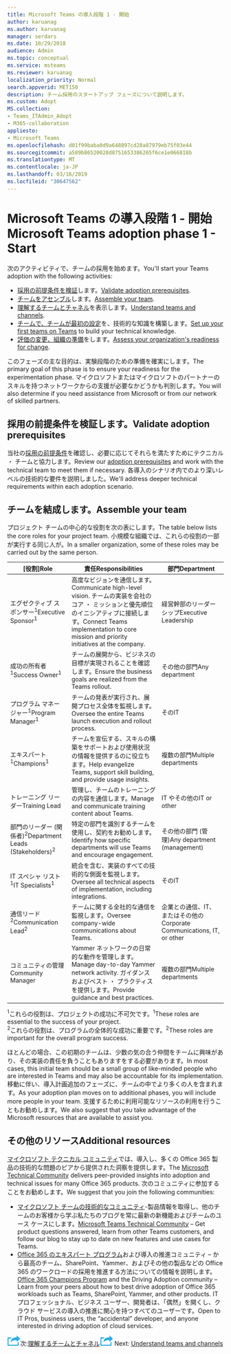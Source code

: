 ```yaml
---
title: Microsoft Teams の導入段階 1 - 開始
author: karuanag
ms.author: karuanag
manager: serdars
ms.date: 10/29/2018
audience: Admin
ms.topic: conceptual
ms.service: msteams
ms.reviewer: karuanag
localization_priority: Normal
search.appverid: MET150
description: チーム採用のスタートアップ フェーズについて説明します。
ms.custom: Adopt
MS.collection:
- Teams_ITAdmin_Adopt
- M365-collaboration
appliesto:
- Microsoft Teams
ms.openlocfilehash: d01f99baba0d9a648897cd28a87979eb75f03e44
ms.sourcegitcommit: a589b86520028d8751653386265f6ce1e066818b
ms.translationtype: MT
ms.contentlocale: ja-JP
ms.lasthandoff: 03/16/2019
ms.locfileid: "30647562"
---
```

# <a name="microsoft-teams-adoption-phase-1---start"></a><span data-ttu-id="a4832-103">Microsoft Teams の導入段階 1 - 開始</span><span class="sxs-lookup"><span data-stu-id="a4832-103">Microsoft Teams adoption phase 1 - Start</span></span>

<span data-ttu-id="a4832-104">次のアクティビティで、チームの採用を始めます。</span><span class="sxs-lookup"><span data-stu-id="a4832-104">You'll start your Teams adoption with the following activities:</span></span>

- <span data-ttu-id="a4832-105">[採用の前提条件を検証](#validate-adoption-prerequisites)します。</span><span class="sxs-lookup"><span data-stu-id="a4832-105">[Validate adoption prerequisites](#validate-adoption-prerequisites).</span></span>
- <span data-ttu-id="a4832-106">[チームをアセンブル](#assemble-your-team)します。</span><span class="sxs-lookup"><span data-stu-id="a4832-106">[Assemble your team](#assemble-your-team).</span></span>
- <span data-ttu-id="a4832-107">[理解するチームとチャネル](teams-adoption-understand-teams-and-channels.md)を表示します。</span><span class="sxs-lookup"><span data-stu-id="a4832-107">[Understand teams and channels](teams-adoption-understand-teams-and-channels.md).</span></span>
- <span data-ttu-id="a4832-108">[チームで、チームが最初の設定](teams-adoption-your-first-teams.md)を、技術的な知識を構築します。</span><span class="sxs-lookup"><span data-stu-id="a4832-108">[Set up your first teams on Teams](teams-adoption-your-first-teams.md) to build your technical knowledge.</span></span>
- <span data-ttu-id="a4832-109">[評価の変更、組織の準備](teams-adoption-assess-readiness.md)をします。</span><span class="sxs-lookup"><span data-stu-id="a4832-109">[Assess your organization's readiness for change](teams-adoption-assess-readiness.md).</span></span>

<span data-ttu-id="a4832-110">このフェーズの主な目的は、実験段階のための準備を確実にします。</span><span class="sxs-lookup"><span data-stu-id="a4832-110">The primary goal of this phase is to ensure your readiness for the experimentation phase.</span></span> <span data-ttu-id="a4832-111">マイクロソフトまたはマイクロソフトのパートナーのスキルを持つネットワークからの支援が必要なかどうかも判別します。</span><span class="sxs-lookup"><span data-stu-id="a4832-111">You will also determine if you need assistance from Microsoft or from our network of skilled partners.</span></span>  

## <a name="validate-adoption-prerequisites"></a><span data-ttu-id="a4832-112">採用の前提条件を検証します。</span><span class="sxs-lookup"><span data-stu-id="a4832-112">Validate adoption prerequisites</span></span>

<span data-ttu-id="a4832-113">当社の[採用の前提条件](teams-adoption-get-started.md#adoption-prerequisites)を確認し、必要に応じてそれらを満たすためにテクニカル ・ チームと協力します。</span><span class="sxs-lookup"><span data-stu-id="a4832-113">Review our [adoption prerequisites](teams-adoption-get-started.md#adoption-prerequisites) and work with the technical team to meet them if necessary.</span></span> <span data-ttu-id="a4832-114">各導入のシナリオ内でのより深いレベルの技術的な要件を説明しました。</span><span class="sxs-lookup"><span data-stu-id="a4832-114">We'll address deeper technical requirements within each adoption scenario.</span></span>

## <a name="assemble-your-team"></a><span data-ttu-id="a4832-115">チームを結成します。</span><span class="sxs-lookup"><span data-stu-id="a4832-115">Assemble your team</span></span>

<span data-ttu-id="a4832-116">プロジェクト チームの中心的な役割を次の表にします。</span><span class="sxs-lookup"><span data-stu-id="a4832-116">The table below lists the core roles for your project team.</span></span> <span data-ttu-id="a4832-117">小規模な組織では、これらの役割の一部が実行する同じ人が。</span><span class="sxs-lookup"><span data-stu-id="a4832-117">In a smaller organization, some of these roles may be carried out by the same person.</span></span>

| <span data-ttu-id="a4832-118">[役割]</span><span class="sxs-lookup"><span data-stu-id="a4832-118">Role</span></span> | <span data-ttu-id="a4832-119">責任</span><span class="sxs-lookup"><span data-stu-id="a4832-119">Responsibilities</span></span> | <span data-ttu-id="a4832-120">部門</span><span class="sxs-lookup"><span data-stu-id="a4832-120">Department</span></span> |
| ---- | ---------------- | ---------- |
| <span data-ttu-id="a4832-121">エグゼクティブ スポンサー<sup>1</sup></span><span class="sxs-lookup"><span data-stu-id="a4832-121">Executive Sponsor<sup>1</sup></span></span> | <span data-ttu-id="a4832-122">高度なビジョンを通信します。</span><span class="sxs-lookup"><span data-stu-id="a4832-122">Communicate high-level vision.</span></span> <span data-ttu-id="a4832-123">チームの実装を会社のコア ・ ミッションと優先順位のイニシアティブに接続します。</span><span class="sxs-lookup"><span data-stu-id="a4832-123">Connect Teams implementation to core mission and priority initiatives at the company.</span></span> | <span data-ttu-id="a4832-124">経営幹部のリーダーシップ</span><span class="sxs-lookup"><span data-stu-id="a4832-124">Executive Leadership</span></span> |
| <span data-ttu-id="a4832-125">成功の所有者<sup>1</sup></span><span class="sxs-lookup"><span data-stu-id="a4832-125">Success Owner<sup>1</sup></span></span> | <span data-ttu-id="a4832-126">チームの展開から、ビジネスの目標が実現されることを確認します。</span><span class="sxs-lookup"><span data-stu-id="a4832-126">Ensure the business goals are realized from the Teams rollout.</span></span> | <span data-ttu-id="a4832-127">その他の部門</span><span class="sxs-lookup"><span data-stu-id="a4832-127">Any department</span></span> |
| <span data-ttu-id="a4832-128">プログラム マネージャー<sup>1</sup></span><span class="sxs-lookup"><span data-stu-id="a4832-128">Program Manager<sup>1</sup></span></span> | <span data-ttu-id="a4832-129">チームの発表が実行され、展開プロセス全体を監視します。</span><span class="sxs-lookup"><span data-stu-id="a4832-129">Oversee the entire Teams launch execution and rollout process.</span></span> | <span data-ttu-id="a4832-130">その</span><span class="sxs-lookup"><span data-stu-id="a4832-130">IT</span></span> |
| <span data-ttu-id="a4832-131">エキスパート<sup>1</sup></span><span class="sxs-lookup"><span data-stu-id="a4832-131">Champions<sup>1</sup></span></span> | <span data-ttu-id="a4832-132">チームを宣伝する、スキルの構築をサポートおよび使用状況の情報を提供するのに役立ちます。</span><span class="sxs-lookup"><span data-stu-id="a4832-132">Help evangelize Teams, support skill building, and provide usage insights.</span></span> | <span data-ttu-id="a4832-133">複数の部門</span><span class="sxs-lookup"><span data-stu-id="a4832-133">Multiple departments</span></span> |
| <span data-ttu-id="a4832-134">トレーニング リーダー</span><span class="sxs-lookup"><span data-stu-id="a4832-134">Training Lead</span></span> | <span data-ttu-id="a4832-135">管理し、チームのトレーニングの内容を通信します。</span><span class="sxs-lookup"><span data-stu-id="a4832-135">Manage and communicate training content about Teams.</span></span> | <span data-ttu-id="a4832-136">IT やその他の</span><span class="sxs-lookup"><span data-stu-id="a4832-136">IT or other</span></span> |
| <span data-ttu-id="a4832-137">部門のリーダー (関係者)<sup>2</sup></span><span class="sxs-lookup"><span data-stu-id="a4832-137">Department Leads (Stakeholders)<sup>2</sup></span></span> | <span data-ttu-id="a4832-138">特定の部門を識別するチームを使用し、契約をお勧めします。</span><span class="sxs-lookup"><span data-stu-id="a4832-138">Identify how specific departments will use Teams and encourage engagement.</span></span> | <span data-ttu-id="a4832-139">その他の部門 (管理)</span><span class="sxs-lookup"><span data-stu-id="a4832-139">Any department (management)</span></span> |
| <span data-ttu-id="a4832-140">IT スペシャ リスト<sup>1</sup></span><span class="sxs-lookup"><span data-stu-id="a4832-140">IT Specialists<sup>1</sup></span></span> | <span data-ttu-id="a4832-141">統合を含む、実装のすべての技術的な側面を監視します。</span><span class="sxs-lookup"><span data-stu-id="a4832-141">Oversee all technical aspects of implementation, including integrations.</span></span> | <span data-ttu-id="a4832-142">その</span><span class="sxs-lookup"><span data-stu-id="a4832-142">IT</span></span> |
| <span data-ttu-id="a4832-143">通信リード<sup>2</sup></span><span class="sxs-lookup"><span data-stu-id="a4832-143">Communication Lead<sup>2</sup></span></span> | <span data-ttu-id="a4832-144">チームに関する全社的な通信を監視します。</span><span class="sxs-lookup"><span data-stu-id="a4832-144">Oversee company-wide communications about Teams.</span></span> | <span data-ttu-id="a4832-145">企業との通信、IT、またはその他の</span><span class="sxs-lookup"><span data-stu-id="a4832-145">Corporate Communications, IT, or other</span></span> |
| <span data-ttu-id="a4832-146">コミュニティの管理</span><span class="sxs-lookup"><span data-stu-id="a4832-146">Community Manager</span></span> | <span data-ttu-id="a4832-147">Yammer ネットワークの日常的な動作を管理します。</span><span class="sxs-lookup"><span data-stu-id="a4832-147">Manage day-to-day Yammer network activity.</span></span> <span data-ttu-id="a4832-148">ガイダンスおよびベスト ・ プラクティスを提供します。</span><span class="sxs-lookup"><span data-stu-id="a4832-148">Provide guidance and best practices.</span></span> | <span data-ttu-id="a4832-149">複数の部門</span><span class="sxs-lookup"><span data-stu-id="a4832-149">Multiple departments</span></span> |

<span data-ttu-id="a4832-150"><sup>1</sup>これらの役割は、プロジェクトの成功に不可欠です。</span><span class="sxs-lookup"><span data-stu-id="a4832-150"><sup>1</sup>These roles are essential to the success of your project.</span></span></br>
<span data-ttu-id="a4832-151"><sup>2</sup>これらの役割は、プログラムの全体的な成功に重要です。</span><span class="sxs-lookup"><span data-stu-id="a4832-151"><sup>2</sup>These roles are important for the overall program success.</span></span>

<span data-ttu-id="a4832-152">ほとんどの場合、この初期のチームは、少数の気の合う仲間をチームに興味があり、その実装の責任を負うこともありますをする必要があります。</span><span class="sxs-lookup"><span data-stu-id="a4832-152">In most cases, this initial team should be a small group of like-minded people who are interested in Teams and may also be accountable for its implementation.</span></span> <span data-ttu-id="a4832-153">移動に伴い、導入計画追加のフェーズに、チームの中でより多くの人を含まれます。</span><span class="sxs-lookup"><span data-stu-id="a4832-153">As your adoption plan moves on to additional phases, you will include more people in your team.</span></span> <span data-ttu-id="a4832-154">支援するために利用可能なリソースの利用を行うこともお勧めします。</span><span class="sxs-lookup"><span data-stu-id="a4832-154">We also suggest that you take advantage of the Microsoft resources that are available to assist you.</span></span> 

## <a name="additional-resources"></a><span data-ttu-id="a4832-155">その他のリソース</span><span class="sxs-lookup"><span data-stu-id="a4832-155">Additional resources</span></span>

<span data-ttu-id="a4832-156">[マイクロソフト テクニカル コミュニティ](https://aka.ms/TechCommunity)では、導入し、多くの Office 365 製品の技術的な問題のピアから提供された洞察を提供します。</span><span class="sxs-lookup"><span data-stu-id="a4832-156">The [Microsoft Technical Community](https://aka.ms/TechCommunity) delivers peer-provided insights into adoption and technical issues for many Office 365 products.</span></span> <span data-ttu-id="a4832-157">次のコミュニティに参加することをお勧めします。</span><span class="sxs-lookup"><span data-stu-id="a4832-157">We suggest that you join the following communities:</span></span>

- <span data-ttu-id="a4832-158">[マイクロソフト チームの技術的なコミュニティ](https://aka.ms/TeamsCommunity)-製品情報を取得し、他のチームのお客様から学ぶ私たちのブログを常に最新の新機能およびチームのユース ケースにします。</span><span class="sxs-lookup"><span data-stu-id="a4832-158">[Microsoft Teams Technical Community](https://aka.ms/TeamsCommunity) – Get product questions answered, learn from other Teams customers, and follow our blog to stay up to date on new features and use cases for Teams.</span></span> 
- <span data-ttu-id="a4832-159">[Office 365 のエキスパート プログラム](https://aka.ms/O365Champions)および導入の推進コミュニティ – から最高のチーム、SharePoint、Yammer、およびその他の製品などの Office 365 のワークロードの採用を推進する方法についての情報を説明します。</span><span class="sxs-lookup"><span data-stu-id="a4832-159">[Office 365 Champions Program](https://aka.ms/O365Champions) and the Driving Adoption community – Learn from your peers about how to best drive adoption of Office 365 workloads such as Teams, SharePoint, Yammer, and other products.</span></span> <span data-ttu-id="a4832-160">IT プロフェッショナル、ビジネス ユーザー、開発者は、「偶然」を開くし、クラウド サービスの導入の推進に関心を持つすべてのユーザーです。</span><span class="sxs-lookup"><span data-stu-id="a4832-160">Open to IT Pros, business users, the “accidental” developer, and anyone interested in driving adoption of cloud services.</span></span>  


<span data-ttu-id="a4832-161">![次の手順を実行アイコン](media/teams-adoption-next-icon.png)次:[理解するチームとチャネル](teams-adoption-understand-teams-and-channels.md)</span><span class="sxs-lookup"><span data-stu-id="a4832-161">![Next Steps icon](media/teams-adoption-next-icon.png) Next: [Understand teams and channels](teams-adoption-understand-teams-and-channels.md)</span></span>